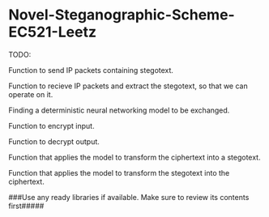 # Novel-Steganographic-Scheme-EC521-Leetz

TODO:

Function to send IP packets containing stegotext.

Function to recieve IP packets and extract the stegotext, so that we can operate on it.

Finding a deterministic neural networking model to be exchanged.

Function to encrypt input.

Function to decrypt output.

Function that applies the model to transform the ciphertext into a stegotext.

Function that applies the model to transform the stegotext into the ciphertext.


###Use any ready libraries if available. Make sure to review its contents first#####
